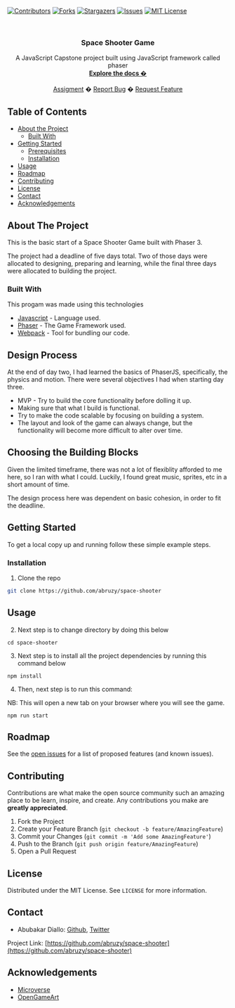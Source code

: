 
<!-- PROJECT SHIELDS -->
<!--
*** I'm using markdown "reference style" links for readability.
*** Reference links are enclosed in brackets [ ] instead of parentheses ( ).
*** See the bottom of this document for the declaration of the reference variables
*** for contributors-url, forks-url, etc. This is an optional, concise syntax you may use.
*** https://www.markdownguide.org/basic-syntax/#reference-style-links
-->
[![Contributors][contributors-shield]][contributors-url]
[![Forks][forks-shield]][forks-url]
[![Stargazers][stars-shield]][stars-url]
[![Issues][issues-shield]][issues-url]
[![MIT License][license-shield]][license-url]



<!-- PROJECT LOGO -->
<br />
<p align="center">
  <h3 align="center">Space Shooter Game</h3>
  <p align="center">
  A JavaScript Capstone project built using JavaScript framework called phaser
    <br />
    <a href="https://github.com/abruzy/space-shooter/blob/master/README.md"><strong>Explore the docs �</strong></a>
    <br />
    <br />
    <a href="https://www.theodinproject.com/courses/ruby-programming/lessons/advanced-building-blocks.">Assigment</a>
    �
    <a href="https://github.com/abruzy/space-shooter/issues">Report Bug</a>
    �
    <a href="https://github.com/abruzy/space-shooter/issues">Request Feature</a>
  </p>
</p>



<!-- TABLE OF CONTENTS -->
## Table of Contents

* [About the Project](#about-the-project)
  * [Built With](#built-with)
* [Getting Started](#getting-started)
  * [Prerequisites](#prerequisites)
  * [Installation](#installation)
* [Usage](#usage)
* [Roadmap](#roadmap)
* [Contributing](#contributing)
* [License](#license)
* [Contact](#contact)
* [Acknowledgements](#acknowledgements)



<!-- ABOUT THE PROJECT -->
## About The Project

<!-- [![Product Name Screen Shot][product-screenshot]](https://example.com) -->

This is the basic start of a Space Shooter Game built with Phaser 3.

The project had a deadline of five days total. Two of those days were allocated to designing, preparing and learning, while the final three days were allocated to building the project.
### Built With
This progam was made using this technologies
* [Javascript](https://developer.mozilla.org/en-US/docs/Web/JavaScript) - Language used.
* [Phaser](https://phaser.io/) - The Game Framework used.
* [Webpack](https://webpack.js.org/) - Tool for bundling our code.

## Design Process

At the end of day two, I had learned the basics of PhaserJS, specifically, the physics and motion. There were several objectives I had when starting day three.

* MVP - Try to build the core functionality before dolling it up.
* Making sure that what I build is functional.
* Try to make the code scalable by focusing on building a system.
* The layout and look of the game can always change, but the functionality will become more difficult to alter over time.

## Choosing the Building Blocks

Given the limited timeframe, there was not a lot of flexiblity afforded to me here, so I ran with what I could. Luckily, I found great music, sprites, etc in a short amount of time.

The design process here was dependent on basic cohesion, in order to fit the deadline.

<!-- GETTING STARTED -->
## Getting Started

To get a local copy up and running follow these simple example steps.

### Installation

<!-- 1. Get a free API Key at [https://example.com](https://example.com) -->
1. Clone the repo
```sh
git clone https://github.com/abruzy/space-shooter
```

<!-- USAGE EXAMPLES -->
## Usage

2. Next step is to change directory by doing this below
```
cd space-shooter
```

3. Next step is to install all the project dependencies by running this command below

```
npm install
```

4. Then, next step is to run this command:

NB: This will open a new tab on your browser where you will see the game.
```
npm run start
```

<!-- ROADMAP -->
## Roadmap

See the [open issues](https://github.com/abruzy/space-shooter/issues) for a list of proposed features (and known issues).


<!-- CONTRIBUTING -->
## Contributing

Contributions are what make the open source community such an amazing place to be learn, inspire, and create. Any contributions you make are **greatly appreciated**.

1. Fork the Project
2. Create your Feature Branch (`git checkout -b feature/AmazingFeature`)
3. Commit your Changes (`git commit -m 'Add some AmazingFeature'`)
4. Push to the Branch (`git push origin feature/AmazingFeature`)
5. Open a Pull Request



<!-- LICENSE -->
## License

Distributed under the MIT License. See `LICENSE` for more information.


<!-- CONTACT -->
## Contact


* Abubakar Diallo: [Github](https://github.com/abruzy), [Twitter](https://twitter.com/abruzy)

Project Link: [https://github.com/abruzy/space-shooter](https://github.com/abruzy/space-shooter)

<!-- ACKNOWLEDGEMENTS -->
## Acknowledgements
* [Microverse](https://www.microverse.org/)
* [OpenGameArt](https://opengameart.org/)




<!-- MARKDOWN LINKS & IMAGES -->
<!-- https://www.markdownguide.org/basic-syntax/#reference-style-links -->
[contributors-shield]: https://img.shields.io/github/contributors/abruzy/bookstore
[contributors-url]: https://github.com/abruzy/space-shooter/graphs/contributors
[forks-shield]: https://img.shields.io/github/forks/abruzy/bookstore
[forks-url]: https://github.com/abruzy/space-shooter/network/members
[stars-shield]: https://img.shields.io/github/stars/abruzy/bookstore
[stars-url]: https://github.com/abruzy/space-shooter/stargazers
[issues-shield]: https://img.shields.io/github/issues/abruzy/bookstore
[issues-url]: https://github.com/abruzy/space-shooter/issues
[license-shield]: https://img.shields.io/github/license/abruzy/bookstore
[license-url]: https://github.com/abruzy/space-shooter/blob/master/LICENSE.txt

